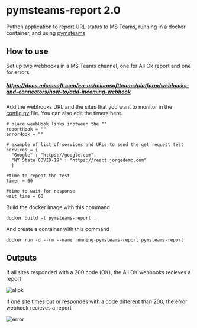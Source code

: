 # pymsteams-report 2.0
Python application to report URL status to MS Teams, running in a docker container, and using [pymsteams](https://pypi.org/project/pymsteams/)

## How to use

Set up two webhooks in a MS Teams channel, one for All Ok report and one for errors

##### https://docs.microsoft.com/en-us/microsoftteams/platform/webhooks-and-connectors/how-to/add-incoming-webhook 

Add the webhooks URL and the sites that you want to monitor in the [config.py](https://github.com/gorj3/pymsteams-report/blob/master/config.py) file. 
You can also edit the timers here.

```
# place weebHook links inbtween the ""
reportHook = ""
errorHook = ""

# example of list of services and URLs to send the get request test
services = {
  "Google" : "https://google.com",
  "NY State COVID-19" : "https://react.jorgedemo.com"
  }

#time to repeat the test
timer = 60

#time to wait for response
wait_time = 60
```

Build the docker image with this command 

```
docker build -t pymsteams-report .
```

And create a container with this command  

```
docker run -d --rm --name running-pymsteams-report pymsteams-report
```

## Outputs

If all sites responded with a 200 code (OK), the All OK webhooks recieves a report

![allok](https://s3.amazonaws.com/jorgesilva.pro/content/allok.PNG)

If one site times out or respondes with a code different than 200, the error webhook recieves a report

![error](https://s3.amazonaws.com/jorgesilva.pro/content/error.PNG)